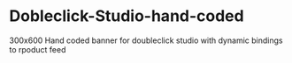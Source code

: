 # Dobleclick-Studio-hand-coded
300x600 Hand coded banner for doubleclick studio with dynamic bindings to rpoduct feed 
